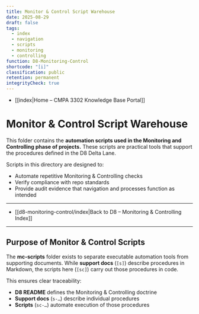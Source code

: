 ```yaml
---
title: Monitor & Control Script Warehouse
date: 2025-08-29
draft: false
tags:
  - index
  - navigation
  - scripts
  - monitoring
  - controlling
function: D8-Monitoring-Control
shortcode: "[i]"
classification: public
retention: permanent
integrityCheck: true
---
```

- [[index|Home – CMPA 3302 Knowledge Base Portal]]
# Monitor & Control Script Warehouse 

This folder contains the **automation scripts used in the Monitoring and Controlling phase of projects.** These scripts are practical tools that support the procedures defined in the D8 Delta Lane.  

Scripts in this directory are designed to:  
- Automate repetitive Monitoring & Controlling checks  
- Verify compliance with repo standards  
- Provide audit evidence that navigation and processes function as intended  

---

- [[d8-monitoring-control/index|Back to D8 – Monitoring & Controlling Index]]

---
## Purpose of Monitor & Control Scripts  

The **mc-scripts** folder exists to separate executable automation tools from supporting documents. While **support docs** (`[s]`) describe procedures in Markdown, the scripts here (`[sc]`) carry out those procedures in code.  

This ensures clear traceability:  
- **D8 README** defines the Monitoring & Controlling doctrine  
- **Support docs** (`s-…`) describe individual procedures  
- **Scripts** (`sc-…`) automate execution of those procedures

